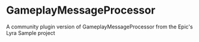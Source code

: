 # GameplayMessageProcessor
A community plugin version of GameplayMessageProcessor from the Epic's Lyra Sample project
